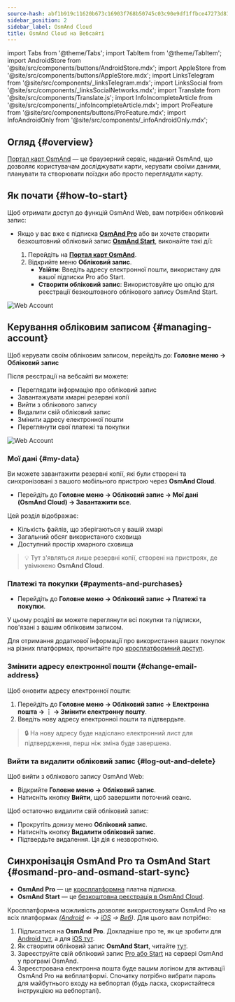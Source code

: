 ```yaml
---
source-hash: abf1b919c11620b673c16903f768b50745c03c90e9df1ffbce47273d81a45c47
sidebar_position: 2
sidebar_label: OsmAnd Cloud
title: OsmAnd Cloud на Вебсайті
---
```

import Tabs from '@theme/Tabs';
import TabItem from '@theme/TabItem';
import AndroidStore from '@site/src/components/buttons/AndroidStore.mdx';
import AppleStore from '@site/src/components/buttons/AppleStore.mdx';
import LinksTelegram from '@site/src/components/_linksTelegram.mdx';
import LinksSocial from '@site/src/components/_linksSocialNetworks.mdx';
import Translate from '@site/src/components/Translate.js';
import InfoIncompleteArticle from '@site/src/components/_infoIncompleteArticle.mdx';
import ProFeature from '@site/src/components/buttons/ProFeature.mdx';
import InfoAndroidOnly from '@site/src/components/_infoAndroidOnly.mdx';


<InfoIncompleteArticle/>

## Огляд {#overview}

[Портал карт OsmAnd](https://osmand.net/map) — це браузерний сервіс, наданий OsmAnd, що дозволяє користувачам досліджувати карти, керувати своїми даними, планувати та створювати поїздки або просто переглядати карту.



## Як почати {#how-to-start}

Щоб отримати доступ до функцій OsmAnd Web, вам потрібен обліковий запис:

- Якщо у вас вже є підписка [**OsmAnd Pro**](../personal/osmand-cloud.md#login) або ви хочете створити безкоштовний обліковий запис [**OsmAnd Start**](../personal/osmand-cloud.md#osmand-start), виконайте такі дії:

  1. Перейдіть на [**Портал карт OsmAnd**](https://osmand.net/map).
  2. Відкрийте меню **Обліковий запис**.
     - **Увійти**: Введіть адресу електронної пошти, використану для вашої підписки Pro або Start.
     - **Створити обліковий запис**: Використовуйте цю опцію для реєстрації безкоштовного облікового запису OsmAnd Start.

![Web Account](@site/static/img/web/web_account.png)

## Керування обліковим записом {#managing-account}

Щоб керувати своїм обліковим записом, перейдіть до:
**Головне меню → Обліковий запис**

Після реєстрації на вебсайті ви можете:

- Переглядати інформацію про обліковий запис
- Завантажувати хмарні резервні копії
- Вийти з облікового запису
- Видалити свій обліковий запис
- Змінити адресу електронної пошти
- Переглянути свої платежі та покупки

![Web Account](@site/static/img/web/web_account_2.png)

### Мої дані {#my-data}

Ви можете завантажити резервні копії, які були створені та синхронізовані з вашого мобільного пристрою через **OsmAnd Cloud**.

- Перейдіть до **Головне меню → Обліковий запис → Мої дані (OsmAnd Cloud) → Завантажити все**.

Цей розділ відображає:

- Кількість файлів, що зберігаються у вашій хмарі
- Загальний обсяг використаного сховища
- Доступний простір хмарного сховища

> 💡 Тут з'являться лише резервні копії, створені на пристроях, де увімкнено **OsmAnd Cloud**.

### Платежі та покупки {#payments-and-purchases}

- Перейдіть до **Головне меню → Обліковий запис → Платежі та покупки**.

У цьому розділі ви можете переглянути всі покупки та підписки, пов'язані з вашим обліковим записом.

Для отримання додаткової інформації про використання ваших покупок на різних платформах, прочитайте про [кросплатформний доступ](../purchases/cross.md).

### Змінити адресу електронної пошти {#change-email-address}

Щоб оновити адресу електронної пошти:

1. Перейдіть до **Головне меню → Обліковий запис → Електронна пошта → ⋮ → Змінити електронну пошту**.
2. Введіть нову адресу електронної пошти та підтвердьте.

> 🔒 На нову адресу буде надіслано електронний лист для підтвердження, перш ніж зміна буде завершена.

### Вийти та видалити обліковий запис {#log-out-and-delete}

Щоб вийти з облікового запису OsmAnd Web:

- Відкрийте **Головне меню → Обліковий запис**.
- Натисніть кнопку **Вийти**, щоб завершити поточний сеанс.

Щоб остаточно видалити свій обліковий запис:

- Прокрутіть донизу меню **Обліковий запис**.
- Натисніть кнопку **Видалити обліковий запис**.
- Підтвердьте видалення. Ця дія є незворотною.


## Синхронізація OsmAnd Pro та OsmAnd Start {#osmand-pro-and-osmand-start-sync}

- **OsmAnd Pro** — це [кросплатформна](../troubleshooting/setup.md#cross-platform) платна підписка.
- **OsmAnd Start** — це [безкоштовна реєстрація в OsmAnd Cloud](https://osmand.net/blog/start).

Кросплатформна можливість дозволяє використовувати OsmAnd Pro на всіх платформах *([Android](../purchases/android.md) ← → [iOS](../purchases/ios.md) → [Веб](https://www.osmand.net/map))*. Для цього вам потрібно:

1. Підписатися на **OsmAnd Pro**. Докладніше про те, як це зробити для [Android тут](../purchases/android.md#how-to-buy), а для [iOS тут](../purchases/ios.md#how-to-buy).
2. Як створити обліковий запис **OsmAnd Start**, читайте [тут](https://osmand.net/blog/start#how-to-create-an-account).
3. Зареєструйте свій обліковий запис [Pro або Start](../troubleshooting/setup.md#cross-platform) на сервері OsmAnd у програмі OsmAnd.
4. Зареєстрована електронна пошта буде вашим логіном для активації OsmAnd Pro на вебплатформі. Спочатку потрібно вибрати пароль для майбутнього входу на вебпортал (будь ласка, скористайтеся інструкцією на вебпорталі).


<!--

- Enter your *email* and *password* for [osmand.net/map](https://osmand.net/map/).

![View OsmAnd Web activation](@site/static/img/web/web_pro_activation.png)  

- Your data, such as tracks (OsmAnd Pro) and favorites(OsmAnd Pro and OsmAnd Start), will appear in the menu after you log in. They are available for display on the map. But you need [to sync this data](https://osmand.net/docs/user/personal/osmand-cloud#last-sync) from your devices.

![View OsmAnd Web data](@site/static/img/web/web_data.png)  

- To *DOWNLOAD BACKUP* from [OsmAnd Cloud](https://osmand.net/docs/user/personal/osmand-cloud), click the login field. On the login field you can see files info (total files number, total files size, cloud storage used) and account info (subscription type, start time and expire time of your subscription).

![View OsmAnd Web backup file](@site/static/img/web/web_backup_file.png)  

Choose needed files for downloading, `.zip` or `.osf` format of downloaded files and click *DOWNLOAD BACKUP* button:

![View OsmAnd Web backup file](@site/static/img/web/web_backup_file_1.png)  

There is also a button to *logout* of the account.  

- *LOGOUT*, *DELETE YOUR ACCOUNT* or *Change email* you find on the login field too. For opening *DELETE YOUR ACCOUNT* or *Change email* you need to click *Dangerous area*.

![View OsmAnd Web backup file](@site/static/img/web/web_backup_file_2.png)  


## Cloud data {#cloud-data}

[Tracks and Favorites](web-map.md#tracks).

## Map style {#map-style}

In this section of the menu, you can change the map style. You can read more about how to do this in the article [Vector Maps (Map Styles)](../map/vector-maps.md) for the OsmAnd app. The settings in the web version are no different.  
**Some examples:**

- Nautical map style

![OsmAnd Web Map Style](@site/static/img/web/web_map_style_nautical.png)

- Topo map style

![OsmAnd Web Favorites add](@site/static/img/web/web_map_style_topo.png)
-->